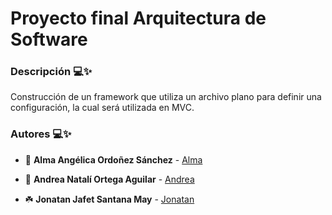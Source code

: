 # Proyecto final Arquitectura de Software

### Descripción 💻✨
  Construcción de un framework que utiliza un archivo plano para definir una configuración, la cual será utilizada en MVC. 

### Autores 💻✨

- 🍃 **Alma Angélica Ordoñez Sánchez** - [Alma](https://github.com/AlmaOS)




- 🌊 **Andrea Natalí Ortega Aguilar** - [Andrea](https://github.com/NaraliOA)



- ☘️ **Jonatan Jafet Santana May** - [Jonatan](https://github.com/Jony190229)

